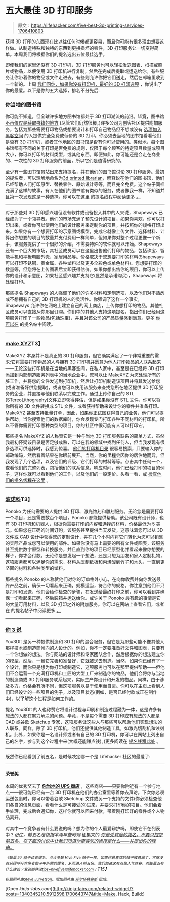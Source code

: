 # 五大最佳 3D 打印服务

> 原文：<https://lifehacker.com/five-best-3d-printing-services-1706410803>

获得 3D 打印的东西现在比以往任何时候都更容易，而且你可能有很多理由想要这样做。从制造特殊和独特的东西到更换损坏的零件，3D 打印服务让一切变得简单。本周我们将根据你们的提名选出五位最佳选手。



即使我们的家里还没有 3D 打印机，3D 打印服务也可以轻松发送图表、扫描或照片或物品，以便使用 3D 打印机进行复制，然后在完成后提取或运送给你。有些服务让你带着你的物品或文件走进去，有些则允许你把它们送走，然后在邮箱里收到一个新的。上周 [我们问你，如果你没有打印机，最好的 3D 打印选项](https://lifehacker.com/whats-the-best-3d-printing-service-1705951264) ，你说出了你的最爱。以下是你的五大选择，排名不分先后:

### 你当地的图书馆

你可能不知道，但全球许多地方图书馆都处于 3D 打印潮流的前沿。毕竟，图书馆 [不再仅仅是获取书籍的地方](https://lifehacker.com/the-best-uses-for-your-local-library-that-arent-just-513143578) (尽管它们仍然很棒。)许多公司为创客社区提供附加服务，包括为那些需要打印物品或想要设计和打印自己物品但不想或没有 [选项加入黑客空间](http://lifehacker.com/how-to-find-and-get-involved-with-a-hackerspace-in-your-5912598) 的人提供完全免费或低价的 3D 打印。你必须去当地的图书馆看看他们是否有 3D 打印机，或者其他地区的图书馆是否有你可以使用的。类似地，每个图书馆都有不同的关于打印是否免费的规则，仅限于每个顾客的特定项目数量或项目大小，你可以打印的材料类型，或其他东西。即便如此，你可能还是会走在商业的、一次性的 3D 打印服务的前面，所以它们是值得研究的。

至少有一些图书馆员站出来支持提名，并在他们的图书馆讨论 3D 打印服务。最初的提名者，可以理解地命名为[3d printed librarian](http://kinja.com/3dprintedlibrarian)，解释说在他们的图书馆，他们已经帮助人们打印原型、替换零件、原始设计等等，而且完全免费。这个帖子同样充满了这样的故事，有人在他们的图书馆有类似的服务，或者像我一样，不知道并且第一次发现这是一种选择。你可以在这里 的提名线程中阅读更多 [。](http://lifehacker.com/vote-your-local-public-library-why-libraries-typicall-1705991628)

* * *

对于那些对 3D 打印感兴趣但没有软件或设备投入其中的人来说，Shapeways 已经成为了一个领导者。他们的市场充满了预先设计的项目，如果你喜欢，你可以打印出来，或者你可以使用他们的设计服务来定制你的项目，并按照你的规格打印出来。如果你有一个想要打印的示意图或模型，完成它就像上传文件、选择材料、计算出你想要的项目的数量并支付费用一样简单，但如果你对整个过程更像一个新手，该服务提供了一个很好的介绍，不需要特殊的软件就可以开始。Shapeways 还有一个巨大的市场，其社区成员可以在这里出售他们打印的物品，包括珠宝、智能手机和平板电脑外壳、家居用品等。价格取决于您想要打印的材料(Shapeways 可以打印不锈钢、贵金属、各种塑料以及更多全彩色或单色材料)、您想要打印的数量等，但您将在上传图表后立即获得估价。如果你想出售你的项目，你可以上传你的设计和示意图，如果社区感兴趣并支持它(显然是承诺购买)，Shapeways 将处理打印。

那些提名 Shapeways 的人强调了他们的许多材料和定制选项，以及他们对不熟悉或不想拥有自己的 3D 打印机的人的灵活性。你强调了这样一个事实，Shapeways 允许你在网站上建立自己的网上商店，上传你想打印的物品，其他社区成员可以直接从你那里订购。你们中的其他人支持这项提名，指出你们已经用这项服务打印了一些物品(包括珠宝)，并且对该公司的产品质量感到满意。更多 [你可以在](http://lifehacker.com/shapeways-they-have-pretty-good-pricing-a-ton-of-mate-1705989007) 的提名帖中阅读。

* * *

### [make XYZ](http://www.makexyz.com/)T3】

MakeXYZ 本身并不是真正的 3D 打印服务，但它确实满足了一个非常重要的需求:它将需要打印物品的人与拥有 3D 打印机并愿意为他人打印物品的人联系起来——无论这些打印机是在当地的黑客空间，在私人家中，甚至是在已经将 3D 打印添加到内部制造服务列表中的当地企业中。您可以让 MakeXYZ 为您处理所有的脏工作，并将您的文件发送到打印机，然后让打印机制造该项目并将其发送给您(或者准备好供您提取)，或者您可以使用该服务来查找您所在地区提供 3D 打印服务的企业，并直接与他们联系以完成工作。通过上传你自己的 STL (STereoLithography)文件立即获得评估，但是如果你没有 STL 文件，你可以将你所有的 3D 文件转换成 STL 文件，或者获得帮助来设计你的零件并准备打印。MakeXYZ 甚至支持批量订单，因此，如果你正试图获得自己的业务，他们可以提供帮助。当你搜索他们的数据库时，你会发现专门打印各种不同材料的打印机，所以不管你需要打印哪种类型的项目，你的社区中很可能有人可以打印它。

那些提名 MakeXYZ 的人称赞它是一种与当地 3D 打印服务联系的简单方式，虽然我最初怀疑该目录是否足够成熟，可以在我的领域中找到任何人，但当我发现有很多选项可供选择时，我感到惊喜。 [他们的打印机目录](http://www.makexyz.com/3dprinters/) 很容易搜索，只要输入你的邮政编码，然后看着结果在你眼前展开。当然，你的里程会因你的居住地而异，但我发现了几个选项，以及它们的评级、它们打印的材料等等。点击其中任何一个，查看他们的完整列表，包括他们的联系信息，响应时间，他们已经打印的项目的例子，这样你就可以看到他们的工作，以及他们的一般定价。头看一看，或 [检查他们的提名线程在这里](http://lifehacker.com/makexyz-com-1705991676) 。

* * *

### [波诺科](https://www.ponoko.com/)T3】

Ponoko 为任何需要的人提供 3D 打印、激光蚀刻和雕刻服务。无论您是需要打印一个项目，还是需要数百个项目，Ponoko 都能提供帮助。该公司既有设计师，也有 3D 打印机和机器人，根据你需要打印的内容和选择的材料，价格最低为 5 美元。如果您在正确的时间订购，该服务甚至提供当天发货，这意味着您可以从 3D 文件或 CAD 设计中获得您的定制设计，并在几个小时内将它们转化为您可以销售的实际产品或您可以使用的部件。如果你没有马上需要的所有文件或图表，该服务甚至提供数字原型和转换服务，并且直到你的项目已经原型化并看起来像你想要的样子，你才会付款。无论你是想发起一个想法，还是只想为朋友和家人定制礼物，这项服务都可以满足你的需求，材料从压制纸板和丙烯酸到竹子和木头，一直到更坚固的材料和各种类型的塑料。

那些提名 Ponoko 的人称赞他们对你的订单格外小心，在向你收费并向你发送最终产品之前，确保一切看起来正确，规模适当，符合你的规格。你注意到他们不只是打印和发送，他们会给你检查的步骤，在发送给最终打印之前，你可以看到并确保一切看起来正确，然后装箱并运送给你。或许关于 Ponoko 最有趣的事情是它的大量可用材料，以及 3D 打印之外的附加服务。你可以在网站上查看它们，或者在 的提名帖子中阅读更多 [。](http://lifehacker.com/vote-ponoko-com-why-they-took-extra-care-to-make-sure-1706202559)

* * *

### [你 3 说](https://www.you3dit.com/)

You3DIt 是另一种提供制造和 3D 打印的混合服务，但它是为那些可能不像其他人那样技术或制造商倾向的人设计的。例如，你不一定要准备好文件和图表，只要有一个你想做的想法。你与网站的设计师和专家团队合作，然后根据你的想法建立你的模型，然后，一旦它完善和准备好，它就被送去制造。当然，如果你已经有了一个设计，而你只是想为你打印或制造它，这项服务也可以在那里提供帮助——但他们不会运营一个充满打印机和工匠的大型工厂来制造你的物品，他们会将你与当地的制造商或 3D 打印服务联系起来，实际生产你设计和开发的物品。同样，由于涉及多方，价格会有所不同，但这项服务以易于使用而自豪。你可以在主页上看到人们已经设计的一些项目的例子，以及项目状态(例如，是否已经付款或正在制作中)，以了解这个过程是如何工作的。

提名 You3DIt 的人也称赞它将设计过程与印刷和制造过程融为一体，这是许多有想法的人都在努力解决的问题。毕竟，不是每个需要 3D 打印或有想法的人都是 CAD 或谷歌 Sketchup 专家，这项服务让这些人与那些可以帮助他们实现想法的人联系。同样，除了 3D 打印机，他们还提供其他制造工具，如激光切割机和蚀刻机。此外，如果你是一名设计师或者有自己的 3D 打印机，你可以在网站上列出自己的名字，参与到这个过程中来(大概还能赚点钱)。)更多阅读在 [提名线程此处](http://lifehacker.com/vote-you3dit-com-why-you3dit-includes-the-critical-de-1706112845) 。

* * *

既然你已经看到了前五名，是时候决定哪一个是 Lifehacker 社区的最爱了:

* * *

#### 荣誉奖

本周的优秀奖去了 [**你当地的 UPS 商店**](http://www.theupsstore.com/small-business-solutions/Pages/3D-printing.aspx) ，这些商店——只要你附近有一个参与地点——很可能已经有一台 3D 打印机在他们的办公室里等着你去拜访。下次你必须运送包裹时，你可以带着谷歌 Sketchup 文件或另一个支持的文件(你必须检查他们各自的信息页面，看看什么是可接受的)进来，并要求打印你的项目。他们会着手处理，完成后会通知你，这样你就可以回来付款，带着刚打印好的零件或个人物品离开。

对其中一个竞争者有什么要说的吗？想为你的个人最爱辩护吗，即使它不在列表中？*记住，前五名是根据本周早些时候* 征集来的 [*你最受欢迎的提名。不要只抱怨前五名，在下面的讨论中让我们知道你更喜欢的选择是什么——并提出你的理由。*](http://lifehacker.com)

*<small>《蜂巢 5》基于读者提名。与大多数 Hive Five 帖子一样，如果你最喜欢的帖子被遗漏了，它就没有获得呼吁竞争者帖子中所需的提名，从而进入前五名。我们知道这有点像人气竞赛。对蜂巢五有什么建议？发送邮件至</small>*[*<small>tips+hivefive@lifehacker.com</small>*](mailto:tips+hivefive@lifehacker.com)*<small>！</small>T15】*

*<small>标题照片由</small>*[*<small>Steve Jurvetson</small>*](https://www.flickr.com/photos/jurvetson/9279731708/)*<small>。附加照片由</small>* [*<small>菲尔怀特豪斯</small>*](https://www.flickr.com/photos/philliecasablanca/4338175245/) *<small>组成。</small>*

[Open *kinja-labs.com*](http://kinja-labs.com/related-widget/?posts=1340345210,5912598,1700643747&title=Make, Hack, Build:)